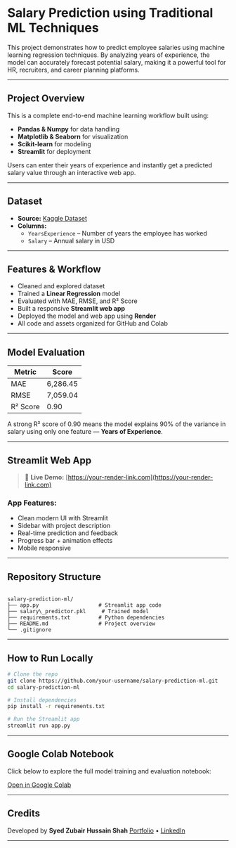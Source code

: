 
# Salary Prediction using Traditional ML Techniques

This project demonstrates how to predict employee salaries using machine learning regression techniques. By analyzing years of experience, the model can accurately forecast potential salary, making it a powerful tool for HR, recruiters, and career planning platforms.

---

##  Project Overview

This is a complete end-to-end machine learning workflow built using:

- **Pandas & Numpy** for data handling  
- **Matplotlib & Seaborn** for visualization  
- **Scikit-learn** for modeling  
- **Streamlit** for deployment  

Users can enter their years of experience and instantly get a predicted salary value through an interactive web app.

---

##  Dataset

- **Source:** [Kaggle Dataset](https://www.kaggle.com/datasets/korpionn/salary-prediction-dataset)
- **Columns:**
  - `YearsExperience` – Number of years the employee has worked
  - `Salary` – Annual salary in USD

---

##  Features & Workflow

-  Cleaned and explored dataset  
-  Trained a **Linear Regression** model  
-  Evaluated with MAE, RMSE, and R² Score  
-  Built a responsive **Streamlit web app**  
-  Deployed the model and web app using **Render**  
-  All code and assets organized for GitHub and Colab  

---

##  Model Evaluation

| Metric      | Score     |
|-------------|-----------|
| MAE         | 6,286.45  |
| RMSE        | 7,059.04  |
| R² Score    | 0.90      |

A strong R² score of 0.90 means the model explains 90% of the variance in salary using only one feature — **Years of Experience**.

---

##  Streamlit Web App

> 🔗 **Live Demo:** [https://your-render-link.com](https://your-render-link.com)  


###  App Features:
- Clean modern UI with Streamlit  
- Sidebar with project description  
- Real-time prediction and feedback  
- Progress bar + animation effects  
- Mobile responsive

---

## Repository Structure

```

salary-prediction-ml/
├── app.py                   # Streamlit app code
├── salary\_predictor.pkl     # Trained model
├── requirements.txt         # Python dependencies
├── README.md                # Project overview
└── .gitignore

````

---

## How to Run Locally

```bash
# Clone the repo
git clone https://github.com/your-username/salary-prediction-ml.git
cd salary-prediction-ml

# Install dependencies
pip install -r requirements.txt

# Run the Streamlit app
streamlit run app.py
````

---

## Google Colab Notebook

Click below to explore the full model training and evaluation notebook:

 [Open in Google Colab](https://colab.research.google.com/drive/1ObI1yeyQ3ar5oUDO7hXj0g6UewGWzTr8?usp=sharing)

---

##  Credits

Developed by **Syed Zubair Hussain Shah**
[Portfolio](https://zubair-hussain-shah.vercel.app/) • [LinkedIn](https://linkedin.com/in/syed-zubair-hussain-shah)

---






